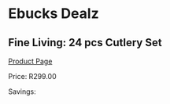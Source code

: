 
# Ebucks Dealz
## Fine Living: 24 pcs Cutlery Set
[Product Page](https://www.ebucks.com/web/shop/productSelected.do?prodId=609606217&catId=704983235)

Price: R299.00

Savings: 


	